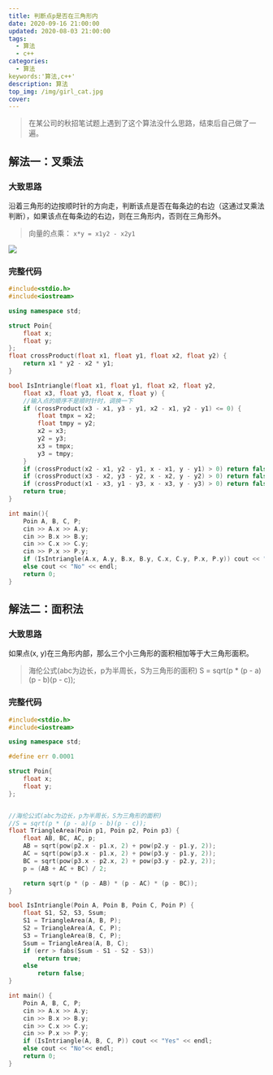 ```yaml
---
title: 判断点p是否在三角形内
date: 2020-09-16 21:00:00
updated: 2020-08-03 21:00:00
tags: 
  - 算法
  - c++
categories:
  - 算法
keywords:'算法,c++'
description: 算法
top_img: /img/girl_cat.jpg
cover: 
---
```


> 在某公司的秋招笔试题上遇到了这个算法没什么思路，结束后自己做了一遍。

## 解法一：叉乘法
### 大致思路
沿着三角形的边按顺时针的方向走，判断该点是否在每条边的右边（这通过叉乘法判断），如果该点在每条边的右边，则在三角形内，否则在三角形外。
> 向量的点乘： `x*y = x1y2 - x2y1` 

![](https://cdn.nlark.com/yuque/0/2020/png/685239/1600184519646-72712557-747e-454b-a39f-f0b029051ce9.png#align=left&display=inline&height=1064&margin=%5Bobject%20Object%5D&originHeight=1064&originWidth=1794&size=0&status=done&style=none&width=1794)
### 完整代码
```cpp
#include<stdio.h>
#include<iostream>

using namespace std;

struct Poin{
	float x;
	float y;
};
float crossProduct(float x1, float y1, float x2, float y2) {
	return x1 * y2 - x2 * y1;
}

bool IsIntriangle(float x1, float y1, float x2, float y2,
	float x3, float y3, float x, float y) {
	//输入点的顺序不是顺时针时，调换一下
	if (crossProduct(x3 - x1, y3 - y1, x2 - x1, y2 - y1) <= 0) {
		float tmpx = x2;
		float tmpy = y2;
		x2 = x3;
		y2 = y3;
		x3 = tmpx;
		y3 = tmpy;
	}
	if (crossProduct(x2 - x1, y2 - y1, x - x1, y - y1) > 0) return false;
	if (crossProduct(x3 - x2, y3 - y2, x - x2, y - y2) > 0) return false;
	if (crossProduct(x1 - x3, y1 - y3, x - x3, y - y3) > 0) return false;
	return true;
}

int main(){
	Poin A, B, C, P;
	cin >> A.x >> A.y;
	cin >> B.x >> B.y;
	cin >> C.x >> C.y;
	cin >> P.x >> P.y;
	if (IsIntriangle(A.x, A.y, B.x, B.y, C.x, C.y, P.x, P.y)) cout << "Yes" << endl;
	else cout << "No" << endl;
	return 0;
}
```


## 解法二：面积法
### 大致思路
如果点(x, y)在三角形内部，那么三个小三角形的面积相加等于大三角形面积。
> 海伦公式(abc为边长，p为半周长，S为三角形的面积)
> S = sqrt(p * (p - a)(p - b)(p - c));

### 完整代码
```cpp
#include<stdio.h>
#include<iostream>

using namespace std;

#define err 0.0001

struct Poin{
	float x;
	float y;
};


//海伦公式(abc为边长，p为半周长，S为三角形的面积)
//S = sqrt(p * (p - a)(p - b)(p - c));
float TriangleArea(Poin p1, Poin p2, Poin p3) {
	float AB, BC, AC, p;
	AB = sqrt(pow(p2.x - p1.x, 2) + pow(p2.y - p1.y, 2));
	AC = sqrt(pow(p3.x - p1.x, 2) + pow(p3.y - p1.y, 2));
	BC = sqrt(pow(p3.x - p2.x, 2) + pow(p3.y - p2.y, 2));
	p = (AB + AC + BC) / 2;

	return sqrt(p * (p - AB) * (p - AC) * (p - BC));
}

bool IsIntriangle(Poin A, Poin B, Poin C, Poin P) {
	float S1, S2, S3, Ssum;
	S1 = TriangleArea(A, B, P);
	S2 = TriangleArea(A, C, P);
	S3 = TriangleArea(B, C, P);
	Ssum = TriangleArea(A, B, C);
	if (err > fabs(Ssum - S1 - S2 - S3))
		return true;
	else
		return false;
}

int main() {
	Poin A, B, C, P;
	cin >> A.x >> A.y;
	cin >> B.x >> B.y;
	cin >> C.x >> C.y;
	cin >> P.x >> P.y;
	if (IsIntriangle(A, B, C, P)) cout << "Yes" << endl;
	else cout << "No"<< endl;
	return 0;
}
```


